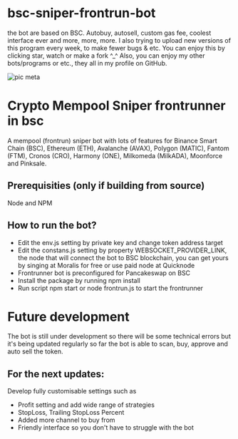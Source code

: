 # bsc-sniper-frontrun-bot
the bot are based on BSC. Autobuy, autosell, custom gas fee, coolest interface ever and more, more, more. I also trying to upload new versions of this program every week, to make fewer bugs & etc. You can enjoy this by clicking star, watch or make a fork ^_^ Also, you can enjoy my other bots/programs or etc., they all in my profile on GitHub.

![pic meta](https://user-images.githubusercontent.com/132803510/236659636-beb63de8-1eb6-45a9-a279-af5a0da67631.png)


# Crypto Mempool Sniper frontrunner in bsc 

A mempool (frontrun) sniper bot with lots of features for Binance Smart Chain (BSC), Ethereum (ETH), Avalanche (AVAX), Polygon (MATIC), Fantom (FTM), Cronos (CRO), Harmony (ONE), Milkomeda (MilkADA), Moonforce and Pinksale.

## Prerequisities (only if building from source)
Node and NPM

## How to run the bot?
- Edit the env.js setting by private key and change token address target
- Edit the constans.js setting by property WEBSOCKET_PROVIDER_LINK, the node that will connect the bot to BSC blockchain, you can get yours by singing at Moralis for free or use paid node at Quicknode
- Frontrunner bot is preconfigured for Pancakeswap on BSC
- Install the package by running npm install
- Run script npm start or node frontrun.js to start the frontrunner

# Future development
The bot is still under development so there will be some technical errors but it's being updated regularly so far the bot is able to scan, buy, approve and auto sell the token.

## For the next updates:
Develop fully customisable settings such as

- Profit setting and add wide range of strategies
- StopLoss, Trailing StopLoss Percent
- Added more channel to buy from
- Friendly interface so you don't have to struggle with the bot
